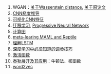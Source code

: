 1. WGAN：[关于Wasserstein distance](https://vincentherrmann.github.io/blog/wasserstein/), [关于原论文](https://www.alexirpan.com/2017/02/22/wasserstein-gan.html)  
2. [CNN梯度推导](https://towardsdatascience.com/gentle-dive-into-math-behind-convolutional-neural-networks-79a07dd44cf9)
3. [可视化CNN特征](http://cs231n.github.io/understanding-cnn/)
4. [迁移学习](http://ruder.io/transfer-learning/), [Progressive Neural Network](https://www.cnblogs.com/wangxiaocvpr/p/6002214.html)
5. [计算图](https://colah.github.io/posts/2015-08-Backprop/)
6. [meta-learing MAML and Reptile](https://towardsdatascience.com/paper-repro-deep-metalearning-using-maml-and-reptile-fd1df1cc81b0)
7. [理解LSTM](https://colah.github.io/posts/2015-08-Understanding-LSTMs/)
8. [深度学习中必须知道的调参技巧](http://lamda.nju.edu.cn/weixs/project/CNNTricks/CNNTricks.html)  
9. [激活函数](https://www.cnblogs.com/makefile/p/activation-function.html)
10. [泰勒展开及其应用](https://www.cnblogs.com/makefile/p/taylor-expand.html)：牛顿法、核函数  
11. [word2vec](https://zhuanlan.zhihu.com/p/26306795)